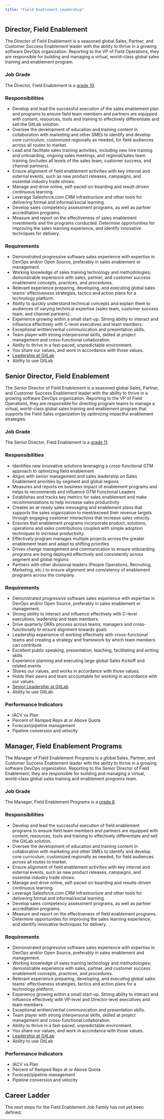 ```yaml
---
title: "Field Enablement Leadership"
---
```


## Director, Field Enablement

The Director of Field Enablement is a seasoned global Sales, Partner, and Customer Success Enablement leader with the ability to thrive in a growing software DevOps organization. Reporting to the VP of Field Operations, they are responsible for building and managing a virtual, world-class global sales training and enablement program.

### Job Grade

The Director, Field Enablement is a [grade 10](https://about.gitlab.com/handbook/total-rewards/compensation/compensation-calculator/#gitlab-job-grades).

### Responsibilities

- Develop and lead the successful execution of the sales enablement plan and programs to ensure field team members and partners are equipped with content, resources, tools and training to effectively differentiate and sell the GitLab solution.
- Oversee the development of education and training content in collaboration with marketing and other SMEs to identify and develop core curriculum, customized regionally as needed, for field audiences across all routes to market.
- Lead and facilitate sales training activities, including new hire training and onboarding, ongoing sales meetings, and regional/sales team training (includes all levels of the sales team, customer success, and channel partners).
- Ensure alignment of field enablement activities with key internal and external events, such as new product releases, campaigns, and essential industry trade shows.
- Manage and drive online, self-paced on-boarding and result-driven continuous learning.
- Leverage Salesforce.com CRM infrastructure and other tools for delivering formal and informal/social learning.
- Develop sales competency assessment programs, as well as partner accreditation programs.
- Measure and report on the effectiveness of sales enablement investments and the programs conducted. Determine opportunities for improving the sales learning experience, and identify innovative techniques for delivery.

### Requirements

- Demonstrated progressive software sales experience with expertise in DevOps and/or Open Source, preferably in sales enablement or management.
- Working knowledge of sales training technology and methodologies; demonstrable experience with sales, partner, and customer success enablement concepts, practices, and procedures.
- Relevant experience preparing, developing, and executing global sales teams’ effectiveness strategies, tactics and action plans for a technology platform.
- Ability to quickly understand technical concepts and explain them to audiences of varying technical expertise (sales team, customer success team, and channel partners).
- Experience growing within a small start-up. Strong ability to interact and influence effectively with C-level executives and team members.
- Exceptional written/verbal communication and presentation skills.
- Team player with strong interpersonal skills, skilled at project management and cross-functional collaboration.
- Ability to thrive in a fast-paced, unpredictable environment.
- You share our values, and work in accordance with those values.
- [Leadership at GitLab](https://about.gitlab.com/company/team/structure/#director-group)
- Ability to use GitLab

## Senior Director, Field Enablement

The Senior Director of Field Enablement is a seasoned global Sales, Partner, and Customer Success Enablement leader with the ability to thrive in a growing software DevOps organization. Reporting to the VP of Field Operations, they are responsible for directing program teams to manage a virtual, world-class global sales training and enablement program that supports the Field Sales organization by optimizing impactful enablement strategies.

### Job Grade

The Senior Director, Field Enablement is a [grade 11](https://about.gitlab.com/handbook/total-rewards/compensation/compensation-calculator/#gitlab-job-grades).

### Responsibilities

- Identifies new innovative solutions leveraging a cross-functional GTM approach to optimizing field enablement
- Aligns with senior management and sales leadership on Sales Enablement priorities by segment and global regions
- Measures and reports on business impact of enablement programs and helps to recommends and influence GTM Functional Leaders
- Establishes and tracks key metrics for sales enablement and make recommendations to help increase sales productivity
- Creates an at-ready sales messaging and enablement plans that supports the sales organization to meet/exceed their revenue targets through engaging customer interactions that increase sales velocity
- Ensures that enablement programs incorporate product, solutions, operations and sales contributions coupled with simple adoption techniques to increase productivity.
- Effectively program manages multiple projects across the greater enablement team and adapt to shifting priorities
- Drives change management and communication to ensure onboarding programs are being deployed effectively and consistently across segment and global regions
- Partners with other divisional leaders (People Operations, Recruiting, Marketing, etc.) to ensure alignment and consistency of enablement programs across the company.

### Requirements

- Demonstrated progressive software sales experience with expertise in DevOps and/or Open Source, preferably in sales enablement or management.
- Strong ability to interact and influence effectively with C-level executives, leadership  and team members.
- Drive quarterly OKRs process across teams, managers and cross-functionally to ensure alignment towards goals
- Leadership experience of working effectively with cross-functional teams and creating a strategy and framework by which team members can contribute
- Excellent public speaking, presentation, teaching, facilitating and writing skills
- Experience planning and executing large global Sales Kickoff and related events
- Shares our values, and works in accordance with those values.
- Holds their peers and team accountable for working in accordance with our values.
- [Senior Leadership at GitLab](https://about.gitlab.com/company/team/structure/#s-group)
- Ability to use GitLab

### Performance Indicators

- IACV vs Plan
- Percent of Ramped Reps at or Above Quota
- Forecast/pipeline management
- Pipeline conversion and velocity

## Manager, Field Enablement Programs

The Manager of Field Enablement Programs is a global Sales, Partner, and Customer Success Enablement leader with the ability to thrive in a growing software DevOps organization. Reporting to the Senior Director of Field Enablement, they are responsible for building and managing a virtual, world-class global sales training and enablement programs team.

### Job Grade

The Manager, Field Enablement Programs is a [grade 8](https://about.gitlab.com/handbook/total-rewards/compensation/compensation-calculator/#gitlab-job-grades).

### Responsibilities

- Develop and lead the successful execution of field enablement programs to ensure field team members and partners are equipped with content, resources, tools and training to effectively differentiate and sell the GitLab solution.
- Oversee the development of education and training content in collaboration with marketing and other SMEs to identify and develop core curriculum, customized regionally as needed, for field audiences across all routes to market.
- Ensure alignment of field enablement activities with key internal and external events, such as new product releases, campaigns, and essential industry trade shows.
- Manage and drive online, self-paced on-boarding and results-driven continuous learning.
- Leverage Salesforce.com CRM infrastructure and other tools for delivering formal and informal/social learning.
- Develop sales competency assessment programs, as well as partner accreditation programs.
- Measure and report on the effectiveness of field enablement programs. Determine opportunities for improving the sales learning experience, and identify innovative techniques for delivery.

### Requirements

- Demonstrated progressive software sales experience with expertise in DevOps and/or Open Source, preferably in sales enablement and management.
- Working knowledge of sales training technology and methodologies; demonstrable experience with sales, partner, and customer success enablement concepts, practices, and procedures.
- Relevant experience preparing, developing, and executing global sales teams’ effectiveness strategies, tactics and action plans for a technology platform.
- Experience growing within a small start-up. Strong ability to interact and influence effectively with VP-level and Director-level executives and team members.
- Exceptional written/verbal communication and presentation skills.
- Team player with strong interpersonal skills, skilled at project management and cross-functional collaboration.
- Ability to thrive in a fast-paced, unpredictable environment.
- You share our values, and work in accordance with those values.
- [Leadership at GitLab](https://about.gitlab.com/company/team/structure/#director-group)
- Ability to use GitLab

### Performance Indicators

- IACV vs Plan
- Percent of Ramped Reps at or Above Quota
- Forecast/pipeline management
- Pipeline conversion and velocity

## Career Ladder

The next steps for the Field Enablement Job Family has not yet been defined.
